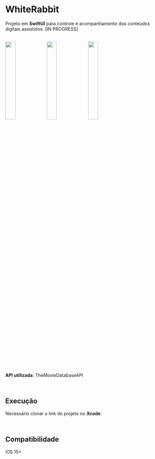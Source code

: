 # WhiteRabbit

Projeto em **SwiftUI** para controle e acompanhamento dos conteúdos digitais assistidos. [IN PROGRESS]

<br>

<div align="left">

<img src="https://github.com/mtsaccorsi/WhiteRabbit/assets/41010243/704be1b3-c586-4230-aab6-f076a3080ac7" width="25%">

<img src="https://github.com/mtsaccorsi/WhiteRabbit/assets/41010243/cec81d14-7b33-49ac-8548-a834893a66df" width="25%">

<img src="https://github.com/mtsaccorsi/WhiteRabbit/assets/41010243/40349ee0-68b7-4a16-b600-7435c178a97d" width="25%">

</div>

<br><br>

<b>API utilizada:</b> TheMovieDatabaseAPI

<br>

## Execução

Necessário clonar o link do projeto no **Xcode**.

<br>

## Compatibilidade

iOS 15+
